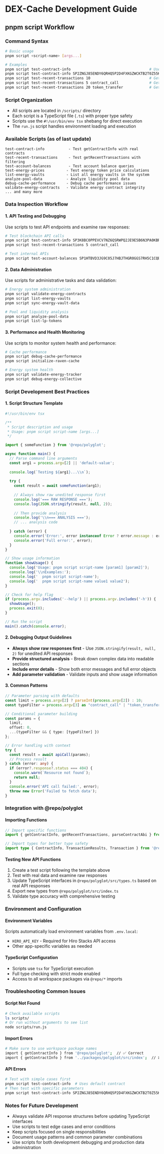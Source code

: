 # DEX-Cache Development Guide

## pnpm script Workflow

### Command Syntax
```bash
# Basic usage
pnpm script <script-name> [args...]

# Examples
pnpm script test-contract-info                                    # Use default contract
pnpm script test-contract-info SP2ZNGJ85ENDY6QRHQ5P2D4FXKGZWCKTB2T0Z55KS.charisma-token
pnpm script test-recent-transactions 10                           # Get 10 recent transactions
pnpm script test-recent-transactions 5 contract_call              # Get 5 contract calls
pnpm script test-recent-transactions 20 token_transfer            # Get 20 token transfers
```

### Script Organization
- All scripts are located in `/scripts/` directory
- Each script is a TypeScript file (`.ts`) with proper type safety
- Scripts use the `#!/usr/bin/env tsx` shebang for direct execution
- The `run.js` script handles environment loading and execution

### Available Scripts (as of last update)
```
test-contract-info           - Test getContractInfo with real contracts
test-recent-transactions     - Test getRecentTransactions with filtering
test-account-balances        - Test account balance queries
test-energy-prices          - Test energy token price calculations
list-energy-vaults          - List all energy vaults in the system
analyze-pool-data           - Analyze liquidity pool data
debug-cache-performance     - Debug cache performance issues
validate-energy-contracts   - Validate energy contract integrity
... and many more
```

### Data Inspection Workflow

#### 1. API Testing and Debugging
Use scripts to test API endpoints and examine raw responses:
```bash
# Test blockchain API calls
pnpm script test-contract-info SP3K8BC0PPEVCV7NZ6QSRWPQ2JE9E5B6N3PA0KBR9.token-alex
pnpm script test-recent-transactions 5 contract_call

# Test internal APIs
pnpm script test-account-balances SP1HTBVD3JG9C05J7HBJTHGR0GGS7RH5C1CQBVWX
```

#### 2. Data Administration
Use scripts for administrative tasks and data validation:
```bash
# Energy system administration
pnpm script validate-energy-contracts
pnpm script list-energy-vaults
pnpm script sync-energy-vault-data

# Pool and liquidity analysis
pnpm script analyze-pool-data
pnpm script list-lp-tokens
```

#### 3. Performance and Health Monitoring
Use scripts to monitor system health and performance:
```bash
# Cache performance
pnpm script debug-cache-performance
pnpm script initialize-raven-cache

# Energy system health
pnpm script validate-energy-tracker
pnpm script debug-energy-collective
```

### Script Development Best Practices

#### 1. Script Structure Template
```typescript
#!/usr/bin/env tsx

/**
 * Script description and usage
 * Usage: pnpm script script-name [args...]
 */

import { someFunction } from '@repo/polyglot';

async function main() {
  // Parse command line arguments
  const arg1 = process.argv[2] || 'default-value';
  
  console.log(`Testing ${arg1}...\\n`);
  
  try {
    const result = await someFunction(arg1);
    
    // Always show raw unedited response first
    console.log('=== RAW RESPONSE ===');
    console.log(JSON.stringify(result, null, 2));
    
    // Then provide analysis
    console.log('\\n=== ANALYSIS ===');
    // ... analysis code
    
  } catch (error) {
    console.error('Error:', error instanceof Error ? error.message : error);
    console.error('Full error:', error);
  }
}

// Show usage information
function showUsage() {
  console.log('Usage: pnpm script script-name [param1] [param2]');
  console.log('\\nExamples:');
  console.log('  pnpm script script-name');
  console.log('  pnpm script script-name value1 value2');
}

// Check for help flag
if (process.argv.includes('--help') || process.argv.includes('-h')) {
  showUsage();
  process.exit(0);
}

// Run the script
main().catch(console.error);
```

#### 2. Debugging Output Guidelines
- **Always show raw responses first** - Use `JSON.stringify(result, null, 2)` for unedited API responses
- **Provide structured analysis** - Break down complex data into readable sections
- **Include error details** - Show both error messages and full error objects
- **Add parameter validation** - Validate inputs and show usage information

#### 3. Common Patterns
```typescript
// Parameter parsing with defaults
const limit = process.argv[2] ? parseInt(process.argv[2]) : 10;
const typeFilter = process.argv[3] as "contract_call" | "token_transfer" | undefined;

// Conditional parameter building
const params = {
  limit,
  offset: 0,
  ...(typeFilter && { type: [typeFilter] })
};

// Error handling with context
try {
  const result = await apiCall(params);
  // Process result
} catch (error: any) {
  if (error?.response?.status === 404) {
    console.warn(`Resource not found`);
    return null;
  }
  console.error('API call failed:', error);
  throw new Error('Failed to fetch data');
}
```

### Integration with @repo/polyglot

#### Importing Functions
```typescript
// Import specific functions
import { getContractInfo, getRecentTransactions, parseContractAbi } from '@repo/polyglot';

// Import types for better type safety
import type { ContractInfo, TransactionResults, Transaction } from '@repo/polyglot';
```

#### Testing New API Functions
1. Create a test script following the template above
2. Test with real data and examine raw responses
3. Update TypeScript interfaces in `@repo/polyglot/src/types.ts` based on real API responses
4. Export new types from `@repo/polyglot/src/index.ts`
5. Validate type accuracy with comprehensive testing

### Environment and Configuration

#### Environment Variables
Scripts automatically load environment variables from `.env.local`:
- `HIRO_API_KEY` - Required for Hiro Stacks API access
- Other app-specific variables as needed

#### TypeScript Configuration
- Scripts use `tsx` for TypeScript execution
- Full type checking with strict mode enabled
- Access to all workspace packages via `@repo/*` imports

### Troubleshooting Common Issues

#### Script Not Found
```bash
# Check available scripts
ls scripts/
# Or run without arguments to see list
node scripts/run.js
```

#### Import Errors
```bash
# Make sure to use workspace package names
import { getContractInfo } from '@repo/polyglot';  // ✅ Correct
import { getContractInfo } from '../packages/polyglot/src/index';  // ❌ Wrong
```

#### API Errors
```bash
# Test with simple cases first
pnpm script test-contract-info  # Uses default contract
# Then test with specific parameters
pnpm script test-contract-info SP2ZNGJ85ENDY6QRHQ5P2D4FXKGZWCKTB2T0Z55KS.charisma-token
```

### Notes for Future Development

- Always validate API response structures before updating TypeScript interfaces
- Use scripts to test edge cases and error conditions
- Keep scripts focused on single responsibilities
- Document usage patterns and common parameter combinations
- Use scripts for both development debugging and production data administration